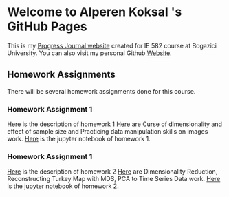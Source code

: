 # Welcome to Alperen Koksal 's GitHub Pages

This is my [Progress Journal website](https://bu-ie-582.github.io/fall21-alperenkoksal/) created for IE 582 course at Bogazici University. You can also visit my personal Github [Website](https://alperenkoksal.github.io/). 

## Homework Assignments

There will be several homework assignments done for this course.

### Homework Assignment 1

[Here](files/IE582_Fall21_Homework1.pdf) is the description of homework 1
[Here](files/homework1.html)  are Curse of dimensionality and effect of sample size and Practicing data manipulation skills on images work.
[Here](files/homework1.ipynb) is the jupyter notebook of homework 1.


### Homework Assignment 1

[Here](files/IE582_Fall21_Homework2.pdf) is the description of homework 2
[Here](files/homework2.html)  are Dimensionality Reduction, Reconstructing Turkey Map with MDS, PCA to Time Series Data work.
[Here](files/homework2.ipynb) is the jupyter notebook of homework 2.

